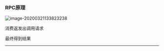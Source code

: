 ### RPC原理

![image-20200321133823238](E:\Desktop\note\Dubbo\RPC原理.assets\image-20200321133823238.png)

消费返发出调用请求



最终得到结果

---